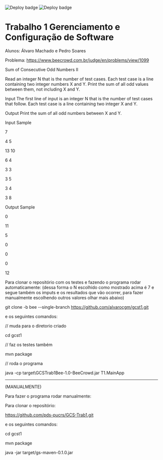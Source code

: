 ![Deploy badge](https://github.com/alvarocgm/gcst1/actions/workflows/codeql.yml/badge.svg)
![Deploy badge](https://github.com/alvarocgm/gcst1/actions/workflows/maven.yml/badge.svg)

# Trabalho 1 Gerenciamento e Configuração de Software
Alunos: Álvaro Machado e Pedro Soares

Problema: https://www.beecrowd.com.br/judge/en/problems/view/1099

Sum of Consecutive Odd Numbers II


Read an integer N that is the number of test cases. Each test case is a line containing two integer numbers X and Y. Print the sum of all odd values between them, not including X and Y.

Input
The first line of input is an integer N that is the number of test cases that follow. Each test case is a line containing two integer X and Y.

Output
Print the sum of all odd numbers between X and Y.

<p>Input Sample	
<p>7
<p>4 5
<p>13 10
<p>6 4
<p>3 3
<p>3 5
<p>3 4
<p>3 8
<p>Output Sample
<p>0
<p>11
<p>5
<p>0
<p>0
<p>0
<p>12
  
Para clonar o repositório com os testes e fazendo o programa rodar automaticamente: (dessa forma o N escolhido como mostrado acima é 7 e segue também os imputs e os resultados que vão ocorrer, para fazer manualmente escolhendo outros valores olhar mais abaixo)

git clone -b bee --single-branch https://github.com/alvarocgm/gcst1.git

e os seguintes comandos:

// muda para o diretorio criado

cd gcst1

// faz os testes também

mvn package

// roda o programa

java -cp target\GCSTrab1Bee-1.0-BeeCrowd.jar T1.MainApp

------------

(MANUALMENTE)

Para fazer o programa rodar manualmente:

Para clonar o repositório:

https://github.com/pds-pucrs/GCS-Trab1.git

e os seguintes comandos:

cd gcst1

mvn package

java -jar target/gs-maven-0.1.0.jar
